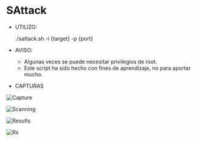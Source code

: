 # SAttack

- UTILIZO:

  ./sattack.sh -i {target} -p {port}
  
- AVISO:
  - Algunas veces se puede necesitar privilegios de root.
  - Este script ha sido hecho con fines de aprendizaje, no para aportar mucho.

- CAPTURAS

![Capture](https://user-images.githubusercontent.com/70720366/161445331-776c34fa-8386-4eb0-9787-92d81a3296b4.PNG)

![Scanning](https://user-images.githubusercontent.com/70720366/161397827-a9ba955a-bc8f-4391-81f6-a94ddcb6a502.PNG)

![Results](https://user-images.githubusercontent.com/70720366/161397828-10ce4d0c-4c38-4498-8c60-b79b2524dd00.PNG)

![Rx](https://user-images.githubusercontent.com/70720366/161397910-48fb673e-9ec8-4ea5-8c1e-f9b2a3f0d642.PNG)
